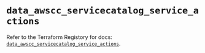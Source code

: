 # `data_awscc_servicecatalog_service_actions`

Refer to the Terraform Registory for docs: [`data_awscc_servicecatalog_service_actions`](https://registry.terraform.io/providers/hashicorp/awscc/0.70.0/docs/data-sources/servicecatalog_service_actions).
